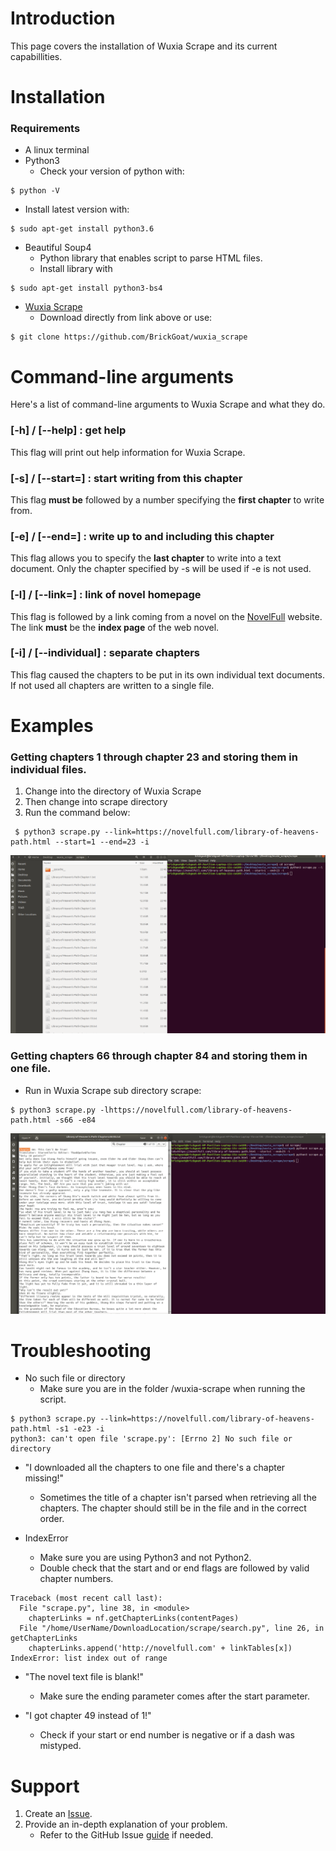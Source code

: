# Introduction 
This page covers the installation of Wuxia Scrape and its current capabillities. 

# Installation
### Requirements
* A linux terminal
* Python3 
  * Check your version of python with:
```
$ python -V
```
  * Install latest version with: 
```
$ sudo apt-get install python3.6
```
* Beautiful Soup4
  * Python library that enables script to parse HTML files.
  * Install library with 
```
$ sudo apt-get install python3-bs4
```
* [Wuxia Scrape](https://github.com/BrickGoat/wuxia_scrape)
  * Download directly from link above or use: 
```
$ git clone https://github.com/BrickGoat/wuxia_scrape
```

# Command-line arguments
Here's a list of command-line arguments to Wuxia Scrape and what they do.

### [-h] / [--help] : get help
This flag will print out help information for Wuxia Scrape.

### [-s] / [--start=] : start writing from this chapter
This flag **must be** followed by a number specifying the **first chapter** to write from.

### [-e] / [--end=] : write up to and including this chapter
This flag allows you to specify the **last chapter** to write into a text document. Only the chapter specified by -s will be used if -e is not used.

### [-l] / [--link=] : link of novel homepage
This flag is followed by a link coming from a novel on the [NovelFull](https:NovelFull.com) website. The link **must** be the **index page** of the web novel.

### [-i] / [--individual] : separate chapters
This flag caused the chapters to be put in its own individual text documents. If not used all chapters are written to a single file.

# Examples
 
### Getting chapters 1 through chapter 23 and storing them in individual files.
1. Change into the directory of Wuxia Scrape
2. Then change into scrape directory
3. Run the command below:
```
 $ python3 scrape.py --link=https://novelfull.com/library-of-heavens-path.html --start=1 --end=23 -i
```

![Long option example](/assets/images/long-opt.png)

### Getting chapters 66 through chapter 84 and storing them in one file.
- Run in Wuxia Scrape sub directory scrape:
```
$ python3 scrape.py -lhttps://novelfull.com/library-of-heavens-path.html -s66 -e84
```

![Short option example](/assets/images/short-opt.png)

# Troubleshooting

- No such file or directory
    - Make sure you are in the folder /wuxia-scrape when running the script.
    
```
$ python3 scrape.py --link=https://novelfull.com/library-of-heavens-path.html -s1 -e23 -i
python3: can't open file 'scrape.py': [Errno 2] No such file or directory
```
  
- "I downloaded all the chapters to one file and there's a chapter missing!"
    - Sometimes the title of a chapter isn't parsed when retrieving all the chapters. The chapter should still be in the file and in the correct order. 
  
- IndexError
    - Make sure you are using Python3 and not Python2.
    - Double check that the start and or end flags are followed by valid chapter numbers.
  
```
Traceback (most recent call last):
  File "scrape.py", line 38, in <module>
    chapterLinks = nf.getChapterLinks(contentPages)
  File "/home/UserName/DownloadLocation/scrape/search.py", line 26, in getChapterLinks
    chapterLinks.append('http://novelfull.com' + linkTables[x])
IndexError: list index out of range
```

 - "The novel text file is blank!"
    - Make sure the ending parameter comes after the start parameter.
  
 - "I got chapter 49 instead of 1!"
    - Check if your start or end number is negative or if a dash was mistyped.
  
# Support
  1. Create an [Issue](https://github.com/BrickGoat/wuxia_scrape/issues).
  2. Provide an in-depth explanation of your problem.
     - Refer to the GitHub Issue [guide](https://guides.github.com/features/issues/) if needed.
